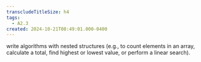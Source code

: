 ```yaml
---
transcludeTitleSize: h4
tags:
  - A2.3
created: 2024-10-21T08:49:01.000-0400
---
```

write algorithms with nested structures (e.g., to count elements in an array, calculate a total, find highest or lowest value, or perform a linear search).